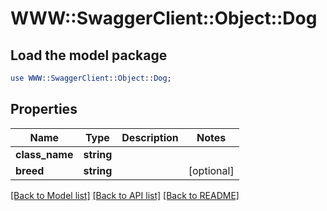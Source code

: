 # WWW::SwaggerClient::Object::Dog

## Load the model package
```perl
use WWW::SwaggerClient::Object::Dog;
```

## Properties
Name | Type | Description | Notes
------------ | ------------- | ------------- | -------------
**class_name** | **string** |  | 
**breed** | **string** |  | [optional] 

[[Back to Model list]](../README.md#documentation-for-models) [[Back to API list]](../README.md#documentation-for-api-endpoints) [[Back to README]](../README.md)


